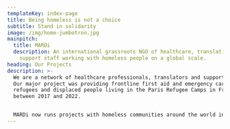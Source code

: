 ```yaml
---
templateKey: index-page
title: Being homeless is not a choice
subtitle: Stand in solidarity
image: /img/home-jumbotron.jpg
mainpitch:
  title: MARDi
  description: An international grassroots NGO of healthcare, translation and
    support staff working with homeless people on a global scale.
heading: Our Projects
description: >-
  We are a network of healthcare professionals, translators and support staff.
  Our major project was providing frontline first aid and emergency care for
  refugees and displaced people living in the Paris Refugee Camps in France
  between 2017 and 2022. 


  MARDi now runs projects with homeless communities around the world including Pakistan, Guatemala, Italy, Greece and France and welcomes anyone wanting to be involved in this solidarity effort.
---
```

